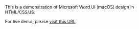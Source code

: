 This is a demonstration of Microsoft Word UI (macOS) design in HTML/CSS/JS.

For live demo, please [visit this URL](https://nikhilbalachandra.github.io/ms-word-design/).
